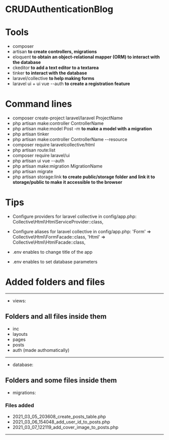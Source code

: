 # CRUDAuthenticationBlog
 
# Tools

- composer
- artisan **to create controllers, migrations** 
- eloquent **to obtain an object-relational mapper (ORM) to interact with the database**
- ckeditor **to add a text editor to a textarea**
- tinker **to interact with the database**
- laravel/collective **to help making forms**
- laravel ui + ui vue --auth **to create a registration feature**

# Command lines

- composer create-project laravel/laravel ProjectName
- php artisan make:controller ControllerName
- php artisan make:model Post -m **to make a model with a migration** 
- php artisan tinker
- php artisan make:controller ControllerName --resource
- composer require laravelcollective/html
- php artisan route:list
- composer require laravel/ui
- php artisan ui vue --auth
- php artisan make:migration MigrationName
- php artisan migrate
- php artisan storage:link **to create public/storage folder and link it to storage/public to make it accessible to the browser**
# Tips 

- Configure providers for laravel collective in config/app.php: 
        Collective\Html\HtmlServiceProvider::class,

- Configure aliases for laravel collective in config/app.php: 
        'Form' => Collective\Html\FormFacade::class,
        'Html' => Collective\Html\HtmlFacade::class,

- .env enables to change title of the app 

- .env enables to set database parameters

# Added folders and files 
------------------------------------------------------------------------------------------------------------------
- views: 

## Folders and all files inside them

- inc 
- layouts 
- pages
- posts 
- auth (made authomatically)
------------------------------------------------------------------------------------------------------------------
- database:

## Folders and some files inside them 

- migrations: 

### Files added 
- 2021_03_05_203608_create_posts_table.php
- 2021_03_06_154048_add_user_id_to_posts.php
- 2021_03_07_122119_add_cover_image_to_posts.php
------------------------------------------------------------------------------------------------------------------